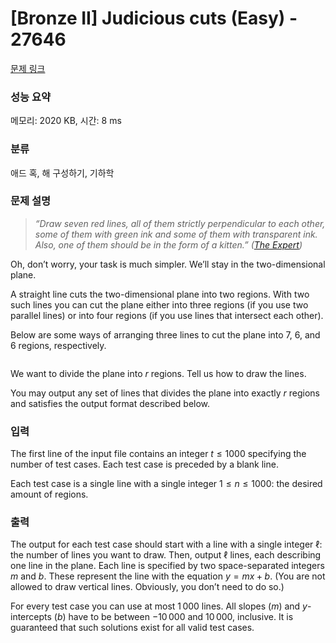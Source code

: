# [Bronze II] Judicious cuts (Easy) - 27646 

[문제 링크](https://www.acmicpc.net/problem/27646) 

### 성능 요약

메모리: 2020 KB, 시간: 8 ms

### 분류

애드 혹, 해 구성하기, 기하학

### 문제 설명

<blockquote>
<p><em>“Draw seven red lines, all of them strictly perpendicular to each other, some of them with green ink and some of them with transparent ink. Also, one of them should be in the form of a kitten.” </em><em>(<a href="https://www.youtube.com/watch?v=BKorP55Aqvg">The Expert</a>)</em></p>
</blockquote>

<p>Oh, don’t worry, your task is much simpler. We’ll stay in the two-dimensional plane.</p>

<p>A straight line cuts the two-dimensional plane into two regions. With two such lines you can cut the plane either into three regions (if you use two parallel lines) or into four regions (if you use lines that intersect each other).</p>

<p>Below are some ways of arranging three lines to cut the plane into 7, 6, and 6 regions, respectively.</p>

<p style="text-align: center;"><img alt="" src="https://upload.acmicpc.net/83560455-cda9-43c0-a354-3cb15f882a4b/-/preview/"></p>

<p>We want to divide the plane into <em>r</em> regions. Tell us how to draw the lines.</p>

<p>You may output any set of lines that divides the plane into exactly <em>r</em> regions and satisfies the output format described below.</p>

### 입력 

 <p>The first line of the input file contains an integer <em>t</em> ≤ 1000 specifying the number of test cases. Each test case is preceded by a blank line.</p>

<p>Each test case is a single line with a single integer 1 ≤ <em>n</em> ≤ 1000: the desired amount of regions.</p>

### 출력 

 <p>The output for each test case should start with a line with a single integer ℓ: the number of lines you want to draw. Then, output ℓ lines, each describing one line in the plane. Each line is specified by two space-separated integers <em>m</em> and <em>b</em>. These represent the line with the equation <em>y</em> = <em>m</em><em>x</em> + <em>b</em>. (You are not allowed to draw vertical lines. Obviously, you don’t need to do so.)</p>

<p>For every test case you can use at most 1 000 lines. All slopes (<em>m</em>) and <em>y</em>-intercepts (<em>b</em>) have to be between −10 000 and 10 000, inclusive. It is guaranteed that such solutions exist for all valid test cases.</p>

